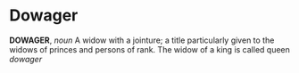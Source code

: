 # Dowager

**DOWAGER**, _noun_ A widow with a jointure; a title particularly given to the widows of princes and persons of rank. The widow of a king is called queen _dowager_